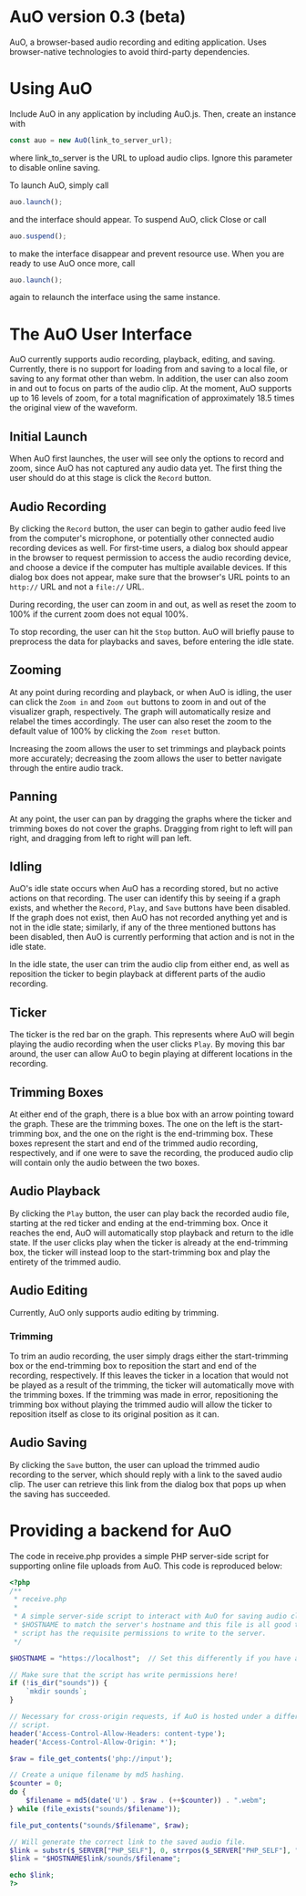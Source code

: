 AuO version 0.3 (beta)
===
AuO, a browser-based audio recording and editing application. Uses browser-native technologies to
avoid third-party dependencies.

# Using AuO

Include AuO in any application by including AuO.js. Then, create an instance with

```javascript
const auo = new AuO(link_to_server_url);
```

where link_to_server is the URL to upload audio clips. Ignore this parameter to disable online
saving.

To launch AuO, simply call

```javascript
auo.launch();
```

and the interface should appear. To suspend AuO, click Close or call

```javascript
auo.suspend();
```

to make the interface disappear and prevent resource use. When you are ready to use AuO once more,
call

```javascript
auo.launch();
```

again to relaunch the interface using the same instance.

# The AuO User Interface

AuO currently supports audio recording, playback, editing, and saving. Currently, there is no
support for loading from and saving to a local file, or saving to any format other than webm. In
addition, the user can also zoom in and out to focus on parts of the audio clip. At the moment, AuO
supports up to 16 levels of zoom, for a total magnification of approximately 18.5 times the
original view of the waveform.

## Initial Launch

When AuO first launches, the user will see only the options to record and zoom, since AuO has not
captured any audio data yet. The first thing the user should do at this stage is click the `Record`
button.

## Audio Recording

By clicking the `Record` button, the user can begin to gather audio feed live from the computer's
microphone, or potentially other connected audio recording devices as well. For first-time users, a
dialog box should appear in the browser to request permission to access the audio recording device,
and choose a device if the computer has multiple available devices. If this dialog box does not
appear, make sure that the browser's URL points to an `http://` URL and not a `file://` URL.

During recording, the user can zoom in and out, as well as reset the zoom to 100% if the current
zoom does not equal 100%.

To stop recording, the user can hit the `Stop` button. AuO will briefly pause to preprocess the
data for playbacks and saves, before entering the idle state.

## Zooming

At any point during recording and playback, or when AuO is idling, the user can click the `Zoom in`
and `Zoom out` buttons to zoom in and out of the visualizer graph, respectively. The graph will
automatically resize and relabel the times accordingly. The user can also reset the zoom to the
default value of 100% by clicking the `Zoom reset` button.

Increasing the zoom allows the user to set trimmings and playback points more accurately;
decreasing the zoom allows the user to better navigate through the entire audio track.

## Panning

At any point, the user can pan by dragging the graphs where the ticker and trimming boxes do not
cover the graphs. Dragging from right to left will pan right, and dragging from left to right will
pan left.

## Idling

AuO's idle state occurs when AuO has a recording stored, but no active actions on that recording.
The user can identify this by seeing if a graph exists, and whether the `Record`, `Play`, and
`Save` buttons have been disabled. If the graph does not exist, then AuO has not recorded anything
yet and is not in the idle state; similarly, if any of the three mentioned buttons has been
disabled, then AuO is currently performing that action and is not in the idle state.

In the idle state, the user can trim the audio clip from either end, as well as reposition the
ticker to begin playback at different parts of the audio recording.

## Ticker

The ticker is the red bar on the graph. This represents where AuO will begin playing the audio
recording when the user clicks `Play`. By moving this bar around, the user can allow AuO to begin
playing at different locations in the recording.

## Trimming Boxes

At either end of the graph, there is a blue box with an arrow pointing toward the graph. These are
the trimming boxes. The one on the left is the start-trimming box, and the one on the right is the
end-trimming box. These boxes represent the start and end of the trimmed audio recording,
respectively, and if one were to save the recording, the produced audio clip will contain only the
audio between the two boxes.

## Audio Playback

By clicking the `Play` button, the user can play back the recorded audio file, starting at the red
ticker and ending at the end-trimming box. Once it reaches the end, AuO will automatically stop
playback and return to the idle state. If the user clicks play when the ticker is already at the
end-trimming box, the ticker will instead loop to the start-trimming box and play the entirety of
the trimmed audio.

## Audio Editing

Currently, AuO only supports audio editing by trimming.

### Trimming

To trim an audio recording, the user simply drags either the start-trimming box or the end-trimming
box to reposition the start and end of the recording, respectively. If this leaves the ticker in a
location that would not be played as a result of the trimming, the ticker will automatically move
with the trimming boxes. If the trimming was made in error, repositioning the trimming box without
playing the trimmed audio will allow the ticker to reposition itself as close to its original
position as it can.


## Audio Saving

By clicking the `Save` button, the user can upload the trimmed audio recording to the server, which
should reply with a link to the saved audio clip. The user can retrieve this link from the dialog
box that pops up when the saving has succeeded.

# Providing a backend for AuO

The code in receive.php provides a simple PHP server-side script for supporting online file uploads
from AuO. This code is reproduced below:

```php
<?php
/**
 * receive.php
 *
 * A simple server-side script to interact with AuO for saving audio clips to a server. Update
 * $HOSTNAME to match the server's hostname and this file is all good to go. Just ensure that the
 * script has the requisite permissions to write to the server.
 */

$HOSTNAME = "https://localhost";  // Set this differently if you have a different host server.

// Make sure that the script has write permissions here!
if (!is_dir("sounds")) {
    `mkdir sounds`;
}

// Necessary for cross-origin requests, if AuO is hosted under a different host name than this
// script.
header('Access-Control-Allow-Headers: content-type');
header('Access-Control-Allow-Origin: *');

$raw = file_get_contents('php://input');

// Create a unique filename by md5 hashing.
$counter = 0;
do {
    $filename = md5(date('U') . $raw . (++$counter)) . ".webm";
} while (file_exists("sounds/$filename"));

file_put_contents("sounds/$filename", $raw);

// Will generate the correct link to the saved audio file.
$link = substr($_SERVER["PHP_SELF"], 0, strrpos($_SERVER["PHP_SELF"], "/"));
$link = "$HOSTNAME$link/sounds/$filename";

echo $link;
?>
```
